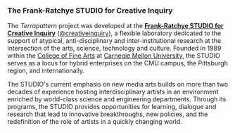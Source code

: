 ### The Frank-Ratchye STUDIO for Creative Inquiry

The *Terrapattern* project was developed at the [**Frank-Ratchye STUDIO for Creative Inquiry**](http://studioforcreativeinquiry.org/) ([@creativeinquiry](twitter.com/creativeinquiry)), a flexible laboratory dedicated to the support of atypical, anti-disciplinary and inter-institutional research at the intersection of the arts, science, technology and culture. Founded in 1989 within the [College of Fine Arts](http://www.cfa.cmu.edu/) at [Carnegie Mellon University](http://www.cmu.edu/), the STUDIO serves as a locus for hybrid enterprises on the CMU campus, the Pittsburgh region, and internationally. 

The STUDIO's current emphasis on new media arts builds on more than two decades of experience hosting interdisciplinary artists in an environment enriched by world-class science and engineering departments. Through its programs, the STUDIO provides opportunities for learning, dialogue and research that lead to innovative breakthroughs, new policies, and the redefinition of the role of artists in a quickly changing world.
